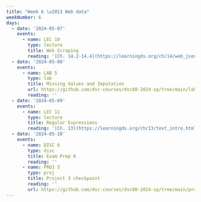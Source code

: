 ```yaml
---
title: "Week 6 \u2013 Web data"
weekNumber: 6
days:
  - date: '2024-05-07'
    events:
      - name: LEC 10
        type: lecture
        title: Web Scraping
        reading: '[Ch. 14.2-14.4](https://learningds.org/ch/14/web_json.html)'
  - date: '2024-05-08'
    events:
      - name: LAB 5
        type: lab
        title: Missing Values and Imputation
        url: https://github.com/dsc-courses/dsc80-2024-sp/tree/main/labs/lab05
        reading: ''
  - date: '2024-05-09'
    events:
      - name: LEC 11
        type: lecture
        title: Regular Expressions
        reading: '[Ch. 13](https://learningds.org/ch/13/text_intro.html)'
  - date: '2024-05-10'
    events:
      - name: DISC 6
        type: disc
        title: Exam Prep 6
        reading: ''
      - name: PROJ 3
        type: proj
        title: Project 3 checkpoint
        reading: ''
        url: https://github.com/dsc-courses/dsc80-2024-sp/tree/main/projects/03-language_models
---
```

